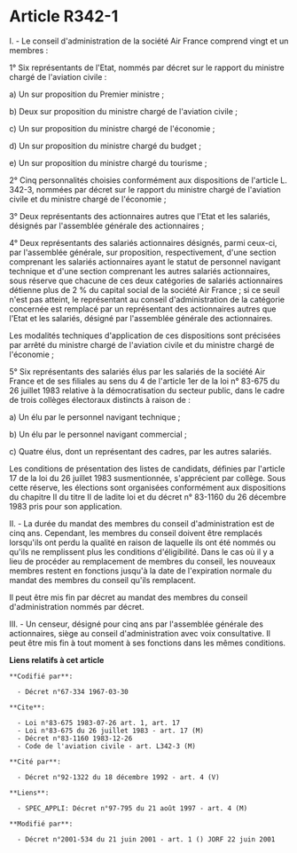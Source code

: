 # Article R342-1

I. - Le conseil d'administration de la société Air France comprend vingt et un membres :

1° Six représentants de l'Etat, nommés par décret sur le rapport du ministre chargé de l'aviation civile :

a) Un sur proposition du Premier ministre ;

b) Deux sur proposition du ministre chargé de l'aviation civile ;

c) Un sur proposition du ministre chargé de l'économie ;

d) Un sur proposition du ministre chargé du budget ;

e) Un sur proposition du ministre chargé du tourisme ;

2° Cinq personnalités choisies conformément aux dispositions de l'article L. 342-3, nommées par décret sur le rapport du
ministre chargé de l'aviation civile et du ministre chargé de l'économie ;

3° Deux représentants des actionnaires autres que l'Etat et les salariés, désignés par l'assemblée générale des
actionnaires ;

4° Deux représentants des salariés actionnaires désignés, parmi ceux-ci, par l'assemblée générale, sur proposition,
respectivement, d'une section comprenant les salariés actionnaires ayant le statut de personnel navigant technique et d'une
section comprenant les autres salariés actionnaires, sous réserve que chacune de ces deux catégories de salariés actionnaires
détienne plus de 2 % du capital social de la société Air France ; si ce seuil n'est pas atteint, le représentant au conseil
d'administration de la catégorie concernée est remplacé par un représentant des actionnaires autres que l'Etat et les
salariés, désigné par l'assemblée générale des actionnaires.

Les modalités techniques d'application de ces dispositions sont précisées par arrêté du ministre chargé de l'aviation civile
et du ministre chargé de l'économie ;

5° Six représentants des salariés élus par les salariés de la société Air France et de ses filiales au sens du 4 de l'article
1er de la loi n° 83-675 du 26 juillet 1983 relative à la démocratisation du secteur public, dans le cadre de trois collèges
électoraux distincts à raison de :

a) Un élu par le personnel navigant technique ;

b) Un élu par le personnel navigant commercial ;

c) Quatre élus, dont un représentant des cadres, par les autres salariés.

Les conditions de présentation des listes de candidats, définies par l'article 17 de la loi du 26 juillet 1983 susmentionnée,
s'apprécient par collège. Sous cette réserve, les élections sont organisées conformément aux dispositions du chapitre II du
titre II de ladite loi et du décret n° 83-1160 du 26 décembre 1983 pris pour son application.

II. - La durée du mandat des membres du conseil d'administration est de cinq ans. Cependant, les membres du conseil doivent
être remplacés lorsqu'ils ont perdu la qualité en raison de laquelle ils ont été nommés ou qu'ils ne remplissent plus les
conditions d'éligibilité. Dans le cas où il y a lieu de procéder au remplacement de membres du conseil, les nouveaux membres
restent en fonctions jusqu'à la date de l'expiration normale du mandat des membres du conseil qu'ils remplacent.

Il peut être mis fin par décret au mandat des membres du conseil d'administration nommés par décret.

III. - Un censeur, désigné pour cinq ans par l'assemblée générale des actionnaires, siège au conseil d'administration avec
voix consultative. Il peut être mis fin à tout moment à ses fonctions dans les mêmes conditions.

**Liens relatifs à cet article**

	**Codifié par**:

	  - Décret n°67-334 1967-03-30

	**Cite**:

	  - Loi n°83-675 1983-07-26 art. 1, art. 17
	  - Loi n°83-675 du 26 juillet 1983 - art. 17 (M)
	  - Décret n°83-1160 1983-12-26
	  - Code de l'aviation civile - art. L342-3 (M)

	**Cité par**:

	  - Décret n°92-1322 du 18 décembre 1992 - art. 4 (V)

	**Liens**:

	  - SPEC_APPLI: Décret n°97-795 du 21 août 1997 - art. 4 (M)

	**Modifié par**:

	  - Décret n°2001-534 du 21 juin 2001 - art. 1 () JORF 22 juin 2001
